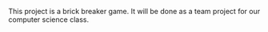 This project is a brick breaker game. It will be done as a team project for our computer science class.